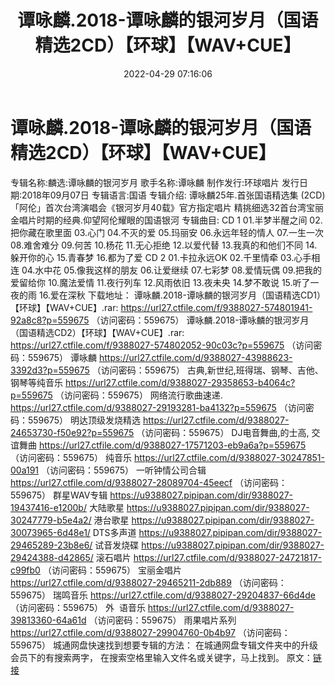 ﻿---
title: 谭咏麟.2018-谭咏麟的银河岁月（国语精选2CD）【环球】【WAV+CUE】
date: 2022-04-29 07:16:06
categories: WAV车载音乐、镜像
tags: 国语流行
---
# 谭咏麟.2018-谭咏麟的银河岁月（国语精选2CD）【环球】【WAV+CUE】

专辑名称:麟选:谭咏麟的银河岁月
歌手名称:谭咏麟
制作发行:环球唱片
发行日期:2018年09月07日
专辑语言:国语
专辑介绍:
谭咏麟25年.首张国语精选集
(2CD)
「阿伦」首次台湾演唱会《银河岁月40载》官方指定唱片
精挑细选32首台湾宝丽金唱片时期的经典.仰望阿伦耀眼的国语银河
专辑曲目:
CD 1
01.半梦半醒之间
02.把你藏在歌里面
03.心门
04.不灭的爱
05.玛丽安
06.永远年轻的情人
07.一生一次
08.难舍难分
09.何苦
10.杨花
11.无心拒绝
12.以爱代替
13.我真的和他们不同
14.躲开你的心
15.青春梦
16.都为了爱
CD 2
01.卡拉永远OK
02.千里情牵
03.心手相连
04.水中花
05.像我这样的朋友
06.让爱继续
07.七彩梦
08.爱情玩偶
09.把我的爱留给你
10.魔法爱情
11.夜行列车
12.风雨依旧
13.夜未央
14.梦不敢说
15.听了一夜的雨
16.爱在深秋
下载地址：
谭咏麟.2018-谭咏麟的银河岁月（国语精选CD1）【环球】【WAV+CUE】.rar: https://url27.ctfile.com/f/9388027-574801941-92a8c8?p=559675
（访问密码：559675）
谭咏麟.2018-谭咏麟的银河岁月（国语精选CD2）【环球】【WAV+CUE】.rar: https://url27.ctfile.com/f/9388027-574802052-90c03c?p=559675
（访问密码：559675）
谭咏麟
https://url27.ctfile.com/d/9388027-43988623-3392d3?p=559675
（访问密码：559675）
古典,新世纪,班得瑞、钢琴、吉他、钢琴等纯音乐
https://url27.ctfile.com/d/9388027-29358653-b4064c?p=559675
（访问密码：559675）
网络流行歌曲速递.
https://url27.ctfile.com/d/9388027-29193281-ba4132?p=559675
（访问密码：559675）
明达顶级发烧精选
https://url27.ctfile.com/d/9388027-24653730-f50e92?p=559675
（访问密码：559675）
DJ电音舞曲,的士高,
交谊舞曲
https://url27.ctfile.com/d/9388027-17571203-eb9a6a?p=559675
（访问密码：559675）
纯音乐
https://url27.ctfile.com/d/9388027-30247851-00a191
（访问密码：559675）
一听钟情公司合辑
https://url27.ctfile.com/d/9388027-28089704-45eecf
（访问密码：559675）
群星WAV专辑
https://u9388027.pipipan.com/dir/9388027-19437416-e1200b/
大陆歌星
https://u9388027.pipipan.com/dir/9388027-30247779-b5e4a2/
港台歌星
https://u9388027.pipipan.com/dir/9388027-30073965-6d48e1/
DTS多声道
https://u9388027.pipipan.com/dir/9388027-29465289-23b8e6/
试音发烧碟
https://u9388027.pipipan.com/dir/9388027-29424388-d42865/
滚石唱片
https://url27.ctfile.com/d/9388027-24721817-c99fb0
（访问密码：559675）
宝丽金唱片
https://url27.ctfile.com/d/9388027-29465211-2db889
（访问密码：559675）
瑞鸣音乐
https://url27.ctfile.com/d/9388027-29204837-66d4de
（访问密码：559675）
外  语音乐
https://url27.ctfile.com/d/9388027-39813360-64a61d
（访问密码：559675）
雨果唱片系列
https://url27.ctfile.com/d/9388027-29904760-0b4b97
（访问密码：559675）
城通网盘快速找到想要专辑的方法：
在城通网盘专辑文件夹中的升级会员下的有搜索两字，
在搜索空格里输入文件名或关键字，马上找到。
原文：[链接](https://blog.sina.com.cn/s/blog_1647c7e7601030wxb.html)
